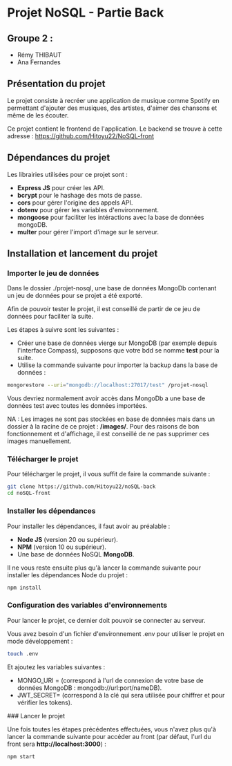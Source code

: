 # Projet NoSQL - Partie Back 

## Groupe 2 : 
- Rémy THIBAUT
- Ana Fernandes

## Présentation du projet 

Le projet consiste à recréer une application de musique comme Spotify en permettant d'ajouter des musiques, des artistes, d'aimer des chansons et même de les écouter.

Ce projet contient le frontend de l'application. 
Le backend se trouve à cette adresse : https://github.com/Hitoyu22/NoSQL-front 

## Dépendances du projet 

Les librairies utilisées pour ce projet sont : 
- **Express JS** pour créer les API.
- **bcrypt** pour le hashage des mots de passe.
- **cors** pour gérer l'origine des appels API.
- **dotenv** pour gérer les variables d'environnement.
- **mongoose** pour faciliter les intéractions avec la base de données mongoDB.
- **multer** pour gérer l'import d'image sur le serveur. 

## Installation et lancement du projet


### Importer le jeu de données 

Dans le dossier ./projet-nosql, une base de données MongoDb contenant un jeu de données pour se projet a été exporté. 

Afin de pouvoir tester le projet, il est conseillé de partir de ce jeu de données pour faciliter la suite. 

Les étapes à suivre sont les suivantes : 
- Créer une base de données vierge sur MongoDB (par exemple depuis l'interface Compass), supposons que votre bdd se nomme **test** pour la suite.
- Utilise la commande suivante pour importer la backup dans la base de données : 
```bash
mongorestore --uri="mongodb://localhost:27017/test" /projet-nosql
```

Vous devriez normalement avoir accès dans MongoDb a une base de données test avec toutes les données importées. 

NA : Les images ne sont pas stockées en base de données mais dans un dossier à la racine de ce projet : **/images/**.
Pour des raisons de bon fonctionnement et d'affichage, il est conseillé de ne pas supprimer ces images manuellement.

### Télécharger le projet 

Pour télécharger le projet, il vous suffit de faire la commande suivante :

```bash
git clone https://github.com/Hitoyu22/noSQL-back
cd noSQL-front
```

### Installer les dépendances 

Pour installer les dépendances, il faut avoir au préalable : 
- **Node JS** (version 20 ou supérieur).
- **NPM** (version 10 ou supérieur).
- Une base de données NoSQL **MongoDB**.

Il ne vous reste ensuite plus qu'à lancer la commande suivante pour installer les dépendances Node du projet : 

```bash
npm install
```

### Configuration des variables d'environnements

Pour lancer le projet, ce dernier doit pouvoir se connecter au serveur.

Vous avez besoin d'un fichier d'environnement .env pour utiliser le projet en mode développement : 

```bash
touch .env
```

Et ajoutez les variables suivantes : 

- MONGO_URI = (correspond à l'url de connexion de votre base de données MongoDB : mongodb://url:port/nameDB).
- JWT_SECRET= (correspond à la clé qui sera utilisée pour chiffrer et pour vérifier les tokens).


### Lancer le projet 

Une fois toutes les étapes précédentes effectuées, vous n'avez plus qu'à lancer la commande suivante pour accéder au front (par défaut, l'url du front sera **http://localhost:3000**) : 

```bash
npm start
```

